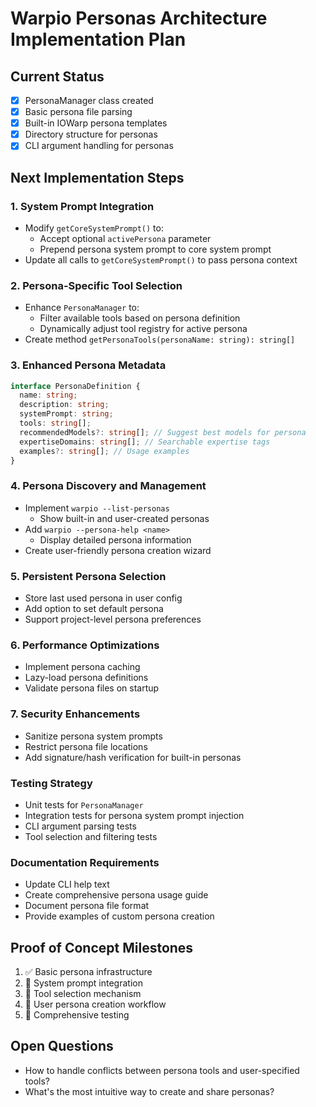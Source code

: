 # Warpio Personas Architecture Implementation Plan

## Current Status

- [x] PersonaManager class created
- [x] Basic persona file parsing
- [x] Built-in IOWarp persona templates
- [x] Directory structure for personas
- [x] CLI argument handling for personas

## Next Implementation Steps

### 1. System Prompt Integration

- Modify `getCoreSystemPrompt()` to:
  - Accept optional `activePersona` parameter
  - Prepend persona system prompt to core system prompt
- Update all calls to `getCoreSystemPrompt()` to pass persona context

### 2. Persona-Specific Tool Selection

- Enhance `PersonaManager` to:
  - Filter available tools based on persona definition
  - Dynamically adjust tool registry for active persona
- Create method `getPersonaTools(personaName: string): string[]`

### 3. Enhanced Persona Metadata

```typescript
interface PersonaDefinition {
  name: string;
  description: string;
  systemPrompt: string;
  tools: string[];
  recommendedModels?: string[]; // Suggest best models for persona
  expertiseDomains: string[]; // Searchable expertise tags
  examples?: string[]; // Usage examples
}
```

### 4. Persona Discovery and Management

- Implement `warpio --list-personas`
  - Show built-in and user-created personas
- Add `warpio --persona-help <name>`
  - Display detailed persona information
- Create user-friendly persona creation wizard

### 5. Persistent Persona Selection

- Store last used persona in user config
- Add option to set default persona
- Support project-level persona preferences

### 6. Performance Optimizations

- Implement persona caching
- Lazy-load persona definitions
- Validate persona files on startup

### 7. Security Enhancements

- Sanitize persona system prompts
- Restrict persona file locations
- Add signature/hash verification for built-in personas

### Testing Strategy

- Unit tests for `PersonaManager`
- Integration tests for persona system prompt injection
- CLI argument parsing tests
- Tool selection and filtering tests

### Documentation Requirements

- Update CLI help text
- Create comprehensive persona usage guide
- Document persona file format
- Provide examples of custom persona creation

## Proof of Concept Milestones

1. ✅ Basic persona infrastructure
2. 🔄 System prompt integration
3. 🔲 Tool selection mechanism
4. 🔲 User persona creation workflow
5. 🔲 Comprehensive testing

## Open Questions

- How to handle conflicts between persona tools and user-specified tools?
- What's the most intuitive way to create and share personas?
